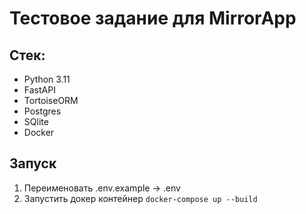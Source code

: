 # Тестовое задание для MirrorApp
## Стек:
- Python 3.11
- FastAPI
- TortoiseORM
- Postgres
- SQlite
- Docker

## Запуск

1. Переименовать .env.example -> .env
2. Запустить докер контейнер `docker-compose up --build`
